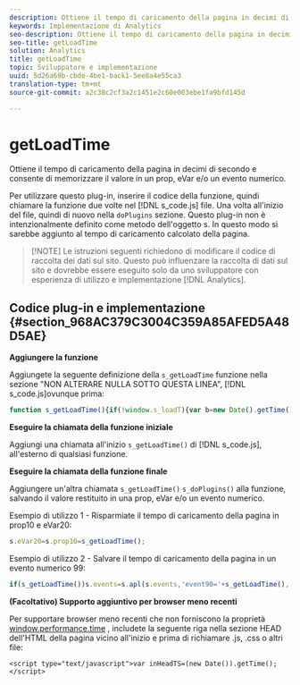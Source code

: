 ```yaml
---
description: Ottiene il tempo di caricamento della pagina in decimi di secondo e consente di memorizzare il valore in un prop, eVar e/o un evento numerico.
keywords: Implementazione di Analytics
seo-description: Ottiene il tempo di caricamento della pagina in decimi di secondo e consente di memorizzare il valore in un prop, eVar e/o un evento numerico.
seo-title: getLoadTime
solution: Analytics
title: getLoadTime
topic: Sviluppatore e implementazione
uuid: 5d26a69b-cbde-4be1-back1-5ee8a4e55ca3
translation-type: tm+mt
source-git-commit: a2c38c2cf3a2c1451e2c60e003ebe1fa9bfd145d

---
```



# getLoadTime

Ottiene il tempo di caricamento della pagina in decimi di secondo e consente di memorizzare il valore in un prop, eVar e/o un evento numerico.

Per utilizzare questo plug-in, inserire il codice della funzione, quindi chiamare la funzione due volte nel [!DNL s_code.js] file. Una volta all'inizio del file, quindi di nuovo nella `doPlugins` sezione. Questo plug-in non è intenzionalmente definito come metodo dell'oggetto s. In questo modo si sarebbe aggiunto al tempo di caricamento calcolato della pagina.

> [!NOTE] Le istruzioni seguenti richiedono di modificare il codice di raccolta dei dati sul sito. Questo può influenzare la raccolta di dati sul sito e dovrebbe essere eseguito solo da uno sviluppatore con esperienza di utilizzo e implementazione [!DNL Analytics].

## Codice plug-in e implementazione {#section_968AC379C3004C359A85AFED5A48D5AE}

**Aggiungere la funzione**

Aggiungete la seguente definizione della `s_getLoadTime` funzione nella sezione "NON ALTERARE NULLA SOTTO QUESTA LINEA", [!DNL s_code.js]ovunque prima:

```js
function s_getLoadTime(){if(!window.s_loadT){var b=new Date().getTime(),o=window.performance?performance.timing:0,a=o?o.requestStart:window.inHeadTS||0;s_loadT=a?Math.round((b-a)/100):''}return s_loadT}
```

**Eseguire la chiamata della funzione iniziale**

Aggiungi una chiamata all'inizio `s_getLoadTime()` di [!DNL s_code.js], all'esterno di qualsiasi funzione.

**Eseguire la chiamata della funzione finale**

Aggiungere un'altra chiamata `s_getLoadTime()` `s_doPlugins()` alla funzione, salvando il valore restituito in una prop, eVar e/o un evento numerico.

Esempio di utilizzo 1 - Risparmiate il tempo di caricamento della pagina in prop10 e eVar20:

```js
s.eVar20=s.prop10=s_getLoadTime();
```

Esempio di utilizzo 2 - Salvare il tempo di caricamento della pagina in un evento numerico 99:

```js
if(s_getLoadTime())s.events=s.apl(s.events,'event90='+s_getLoadTime(),',',1);
```

**(Facoltativo) Supporto aggiuntivo per browser meno recenti**

Per supportare browser meno recenti che non forniscono la proprietà [window.performance.time](https://www.html5rocks.com/en/tutorials/webperformance/basics/) , includete la seguente riga nella sezione HEAD dell'HTML della pagina vicino all'inizio e prima di richiamare .js, .css o altri file:

```
<script type="text/javascript">var inHeadTS=(new Date()).getTime();</script>
```

